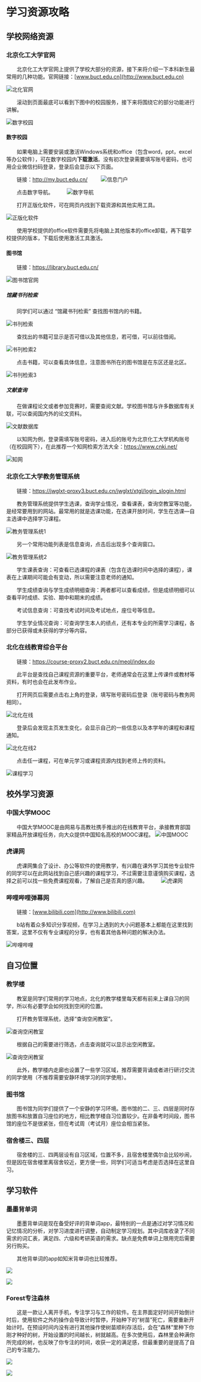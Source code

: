 # 学习资源攻略

## 学校网络资源

### 北京化工大学官网

　　北京化工大学官网上提供了学校大部分的资源，接下来将介绍一下本科新生最常用的几种功能。官网链接：[www.buct.edu.cn](http://www.buct.edu.cn)

![北化官网](./img/学习资源25.jpg)

　　滚动到页面最底可以看到下图中的校园服务，接下来将围绕它的部分功能进行讲解。

![数字校园](./img/学习资源26.jpg)

#### 数字校园

　　如果电脑上需要安装或激活Windows系统和office（包含word，ppt，excel等办公软件），可在数字校园内**下载激活**。没有初次登录需要填写账号密码，也可用企业微信扫码登录，登录后会显示以下页面。

　　链接：<http://my.buct.edu.cn/>
　　
![信息门户](./img/学习资源30.jpg)

　　点击数字导航。
　　
![数字导航](./img/学习资源31.jpg)

　　打开正版化软件，可在网页内找到下载资源和其他实用工具。

![正版化软件](./img/学习资源32.jpg)

　　使用学校提供的office软件需要先将电脑上其他版本的office卸载，再下载学校提供的版本，下载后使用激活工具激活。

#### 图书馆
 　　链接：<https://library.buct.edu.cn/>

![图书馆官网](./img/学习资源6.jpg)

##### 馆藏书刊检索

　　同学们可以通过 “馆藏书刊检索” 查找图书馆内的书籍。

![书刊检索](./img/学习资源7.jpg)

　　查找出的书籍可显示是否可借以及其他信息，若可借，可以前往借阅。

![书刊检索2](./img/学习资源8.jpg)

　　点击书籍，可以查看具体信息，注意图书所在的图书馆是在东区还是北区。

![书刊检索3](./img/学习资源9.jpg)

##### 文献查询

　　在做课程论文或者参加竞赛时，需要查阅文献。学校图书馆与许多数据库有关联，可以查阅国内外的论文资料。

![文献数据库](./img/学习资源10.jpg)

　　以知网为例，登录需填写账号密码，进入后的账号为北京化工大学机构账号（在校园网下），在此推荐一个知网检索方法大全：<https://www.cnki.net/>

![知网](./img/学习资源11.jpg)

### 北京化工大学教务管理系统

　　链接：<https://jwglxt-proxy3.buct.edu.cn/jwglxt/xtgl/login_slogin.html>

　　教务管理系统提供学生选课，查询学业情况，查看课表，查询空教室等功能，是经常要用到的网站。最常用的就是选课功能，在选课开放时间，学生在选课—自主选课中选择学习课程。

![教务管理系统1](./img/学习资源12.jpg)

　　另一个常用功能列表是信息查询，点击后出现多个查询窗口。

![教务管理系统2](./img/学习资源13.jpg)

　　学生课表查询：可查看已选课程的课表（包含在选课时间中选择的课程），课表在上课期间可能会有变动，所以需要注意老师的通知。

　　学生成绩查询与学生成绩明细查询：两者都可以查看成绩，但是成绩明细可以查看平时成绩、实验、期中和期末的成绩。

　　考试信息查询：可查找考试时间及考试地点，座位号等信息。

　　学生学业情况查询：可查询学生本人的绩点，还有本专业的所需学习课程，各部分已获得或未获得的学分等内容。

### 北化在线教育综合平台

　　链接：https://course-proxy2.buct.edu.cn/meol/index.do

　　此平台是查找自己课程资源的重要平台，老师通常会在这里上传课件或教材等资料，有时也会在此发布作业。


　　打开网页后需要点击右上角的登录，填写账号密码后登录（账号密码与教务网相同）。

![北化在线](./img/学习资源14.jpg)

　　登录后会发现主页发生变化，会显示自己的一些信息以及本学年的课程和课程通知。

![北化在线2](./img/学习资源15.jpg)

　　点击任一课程，可在单元学习或课程资源内找到老师上传的资料。

![课程学习](./img/学习资源16.jpg)

## 校外学习资源

### 中国大学MOOC

　　中国大学MOOC是由网易与高教社携手推出的在线教育平台，承接教育部国家精品开放课程任务，向大众提供中国知名高校的MOOC课程。
![中国MOOC](./img/学习资源17.jpg)

### 虎课网

　　虎课网集合了设计、办公等软件的使用教学，有兴趣在课外学习其他专业软件的同学可以在此网站找到自己感兴趣的课程学习，不过需要注意谨慎购买课程，选择之前可以找一些免费课程观看，了解自己是否真的感兴趣。
　　
![虎课网](./img/学习资源18.jpg)

### 哔哩哔哩弹幕网

　　链接：[www.bilibili.com](http://www.bilibili.com)

　　b站有着众多知识分享视频，在学习上遇到的大小问题基本上都能在这里找到答案，这里不仅有专业课程的分享，也有着其他各种问题的解决办法。

![哔哩哔哩](./img/学习资源19.jpg)

## 自习位置

### 教学楼

　　教室是同学们常用的学习地点，北化的教学楼里每天都有前来上课自习的同学，所以有必要学会如何找到空闲的位置。

　　打开教务管理系统，选择“查询空闲教室”。

![查询空闲教室](./img/学习资源20.jpg)

　　根据自己的需要进行筛选，点击查询就可以显示出空闲教室。

![查询空闲教室](./img/学习资源21.jpg)

　　此外，教学楼内走廊也设置了一些学习区域，推荐需要背诵或者进行研讨交流的同学使用（不推荐需要安静环境学习的同学使用）。

### 图书馆

　　图书馆为同学们提供了一个安静的学习环境。图书馆的二、三、四层是同时存放图书和放置自习座位的地方，相比教学楼自习位置较少。在非备考时间段，图书馆的座位不是很紧张，但在考试周（考试月）座位会相当紧张。

### 宿舍楼三、四层

　　宿舍楼的三、四两层设有自习区域，位置不多，且宿舍楼里偶尔会比较吵闹，但是因在宿舍楼里离宿舍较近，更方便一些，同学们可适当考虑是否选择在这里自习。

## 学习软件

### 墨墨背单词

　　墨墨背单词是现在备受好评的背单词app，最特别的一点是通过对学习情况和记忆情况的分析，对学习进度进行调整，自动制定学习规划。其中词库收录了不同需求的词汇表，满足四、六级和考研英语的需求。缺点是免费单词上限用完后需要另行购买。

　　其他背单词的app如知米背单词也比较推荐。

![](./img/学习资源27.jpg)

![](./img/学习资源22.jpg)

### Forest专注森林

　　这是一款让人离开手机，专注学习与工作的软件。在主界面定好时间开始倒计时后，使用软件之外的操作会导致计时暂停，开始种下的“树苗”死亡，需要重新开始计时。在预设时间内没有进行其他操作使树苗顺利存活后，会在“森林”里种下你刚才种好的树，开始设置的时间越长，树就越高。在多次使用后，森林里会种满你所完成的树，也反映了你专注的时间，收获一定的满足感，但最重要的是提高了自己的专注能力。　　

![](./img/学习资源28.jpg)

![](./img/学习资源24.jpg)